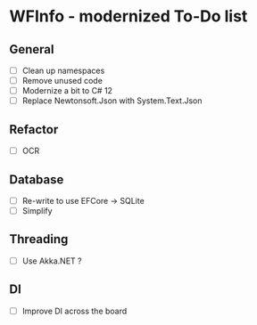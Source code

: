 ﻿# WFInfo - modernized To-Do list

## General

- [ ] Clean up namespaces
- [ ] Remove unused code
- [ ] Modernize a bit to C# 12
- [ ] Replace Newtonsoft.Json with System.Text.Json

## Refactor

- [ ] OCR

## Database

- [ ] Re-write to use EFCore -> SQLite
- [ ] Simplify

## Threading

- [ ] Use Akka.NET ?

## DI

- [ ] Improve DI across the board

